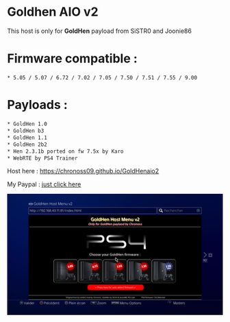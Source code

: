 # Goldhen AIO v2
This host is only for __GoldHen__ payload from SiSTR0 and Joonie86  

# Firmware compatible :  
    * 5.05 / 5.07 / 6.72 / 7.02 / 7.05 / 7.50 / 7.51 / 7.55 / 9.00

# Payloads : 
    * GoldHen 1.0
    * GoldHen b3
    * GoldHen 1.1
    * GoldHen 2b2
    * Hen 2.3.1b ported on fw 7.5x by Karo
    * WebRTE by PS4 Trainer

Host here : https://chronoss09.github.io/GoldHenaio2 

My Paypal : [just click here](https://www.paypal.com/paypalme/chronoss01)

![PHOTO](https://github.com/chronoss09/GoldHen-AIO-v2/blob/main/19700101011151.jpg)
